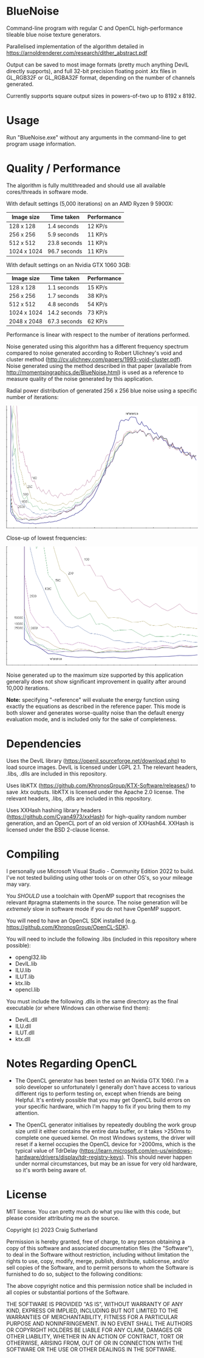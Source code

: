 BlueNoise
=========

Command-line program with regular C and OpenCL high-performance tileable blue noise texture generators.

Parallelised implementation of the algorithm detailed in https://arnoldrenderer.com/research/dither_abstract.pdf

Output can be saved to most image formats (pretty much anything DevIL directly supports), and full 32-bit precision floating point .ktx files in GL_RGB32F or GL_RGBA32F format, depending on the number of channels generated.

Currently supports square output sizes in powers-of-two up to 8192 x 8192.

Usage
=====

Run "BlueNoise.exe" without any arguments in the command-line to get program usage information.

Quality / Performance
=====================

The algorithm is fully multithreaded and should use all available cores/threads in software mode.

With default settings (5,000 iterations) on an AMD Ryzen 9 5900X:

|Image size|Time taken|Performance|
|---|---|---|
|128 x 128|1.4 seconds|12 KP/s|
|256 x 256|5.9 seconds|11 KP/s|
|512 x 512|23.8 seconds|11 KP/s|
|1024 x 1024|96.7 seconds|11 KP/s|

With default settings on an Nvidia GTX 1060 3GB:

|Image size|Time taken|Performance|
|---|---|---|
|128 x 128|1.1 seconds|15 KP/s|
|256 x 256|1.7 seconds|38 KP/s|
|512 x 512|4.8 seconds|54 KP/s|
|1024 x 1024|14.2 seconds|73 KP/s
|2048 x 2048|67.3 seconds|62 KP/s|

Performance is linear with respect to the number of iterations performed.

Noise generated using this algorithm has a different frequency spectrum compared to noise generated according to Robert Ulichney's void and cluster method (http://cv.ulichney.com/papers/1993-void-cluster.pdf). Noise generated using the method described in that paper (available from http://momentsingraphics.de/BlueNoise.html) is used as a reference to measure quality of the noise generated by this application.

Radial power distribution of generated 256 x 256 blue noise using a specific number of iterations:

![Radial power distribution](assets/powerradialfull.png)

Close-up of lowest frequencies:

![Radial power distribution](assets/powerradialzoom.png)

Noise generated up to the maximum size supported by this application generally does not show significant improvement in quality after around 10,000 iterations.

**Note:** specifying "-reference" will evaluate the energy function using exactly the equations as described in the reference paper. This mode is both slower and generates worse-quality noise than the default energy evaluation mode, and is included only for the sake of completeness.

Dependencies
============

Uses the DevIL library (https://openil.sourceforge.net/download.php) to load source images. DevIL is licensed under LGPL 2.1. The relevant headers, .libs, .dlls are included in this repository.

Uses libKTX (https://github.com/KhronosGroup/KTX-Software/releases/) to save .ktx outputs. libKTX is licensed under the Apache 2.0 license. The relevant headers, .libs, .dlls are included in this repository.

Uses XXHash hashing library headers (https://github.com/Cyan4973/xxHash) for high-quality random number generation, and an OpenCL port of an old version of XXHash64. XXHash is licensed under the BSD 2-clause license.

Compiling
=========

I personally use Microsoft Visual Studio - Community Edition 2022 to build. I've not tested building using other tools or on other OS's, so your mileage may vary.

You _SHOULD_ use a toolchain with OpenMP support that recognises the relevant #pragma statements in the source. The noise generation will be _extremely_ slow in software mode if you do not have OpenMP support.

You will need to have an OpenCL SDK installed (e.g. https://github.com/KhronosGroup/OpenCL-SDK).

You will need to include the following .libs (included in this repository where possible):

- opengl32.lib
- DevIL.lib
- ILU.lib
- ILUT.lib
- ktx.lib
- opencl.lib

You must include the following .dlls in the same directory as the final executable (or where Windows can otherwise find them):

- DevIL.dll
- ILU.dll
- ILUT.dll
- ktx.dll

Notes Regarding OpenCL
======================

- The OpenCL generator has been tested on an Nvidia GTX 1060. I'm a solo developer so unfortunately I generally don't have access to various different rigs to perform testing on, except when friends are being Helpful. It's entirely possible that you may get OpenCL build errors on your specific hardware, which I'm happy to fix if you bring them to my attention.

- The OpenCL generator initialises by repeatedly doubling the work group size until it either contains the entire data buffer, or it takes >250ms to complete one queued kernel. On most Windows systems, the driver will reset if a kernel occupies the OpenCL device for >2000ms, which is the typical value of TdrDelay (https://learn.microsoft.com/en-us/windows-hardware/drivers/display/tdr-registry-keys). This should never happen under normal circumstances, but may be an issue for very old hardware, so it's worth being aware of.

License
=======

MIT license. You can pretty much do what you like with this code, but please consider attributing me as the source.

Copyright (c) 2023 Craig Sutherland

Permission is hereby granted, free of charge, to any person obtaining a copy
of this software and associated documentation files (the "Software"), to deal
in the Software without restriction, including without limitation the rights
to use, copy, modify, merge, publish, distribute, sublicense, and/or sell
copies of the Software, and to permit persons to whom the Software is
furnished to do so, subject to the following conditions:

The above copyright notice and this permission notice shall be included in all
copies or substantial portions of the Software.

THE SOFTWARE IS PROVIDED "AS IS", WITHOUT WARRANTY OF ANY KIND, EXPRESS OR
IMPLIED, INCLUDING BUT NOT LIMITED TO THE WARRANTIES OF MERCHANTABILITY,
FITNESS FOR A PARTICULAR PURPOSE AND NONINFRINGEMENT. IN NO EVENT SHALL THE
AUTHORS OR COPYRIGHT HOLDERS BE LIABLE FOR ANY CLAIM, DAMAGES OR OTHER
LIABILITY, WHETHER IN AN ACTION OF CONTRACT, TORT OR OTHERWISE, ARISING FROM,
OUT OF OR IN CONNECTION WITH THE SOFTWARE OR THE USE OR OTHER DEALINGS IN THE
SOFTWARE.
